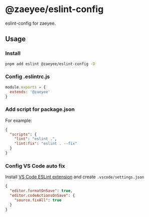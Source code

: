 # @zaeyee/eslint-config

eslint-config for zaeyee.

## Usage

### Install

```bash
pnpm add eslint @zaeyee/eslint-config -D
```

### Config .eslintrc.js

```js
module.exports = {
  extends: '@zaeyee'
}
```

### Add script for package.json

For example:

```json
{
  "scripts": {
    "lint": "eslint .",
    "lint:fix": "eslint . --fix"
  }
}
```

### Config VS Code auto fix

Install [VS Code ESLint extension](https://marketplace.visualstudio.com/items?itemName=dbaeumer.vscode-eslint) and create `.vscode/settings.json`

```json
{
  "editor.formatOnSave": true,
  "editor.codeActionsOnSave": {
    "source.fixAll": true
  }
}
```
